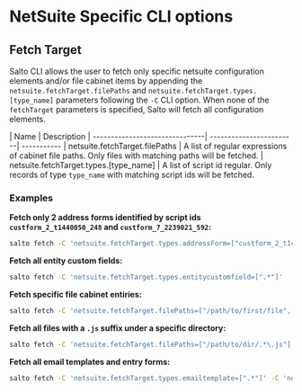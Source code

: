 # NetSuite Specific CLI options
## Fetch Target
Salto CLI allows the user to fetch only specific netsuite configuration elements and/or file cabinet items by appending the ```netsuite.fetchTarget.filePaths``` and ```netsuite.fetchTarget.types.[type_name]``` parameters following the ```-C``` CLI option.
When none of the ```fetchTarget``` parameters is specified, Salto will fetch all configuration elements.

| Name                           |  Description
| -------------------------------| ------------------------| -----------
| netsuite.fetchTarget.filePaths | A list of regular expressions of cabinet file paths. Only files with matching paths will be fetched.
| netsuite.fetchTarget.types.[type_name]  | A list of script id regular. Only records of type ```type_name``` with matching script ids will be fetched. 


### Examples
**Fetch only 2 address forms identified by script ids ```custform_2_t1440050_248``` and ```custform_7_2239021_592```:**

```bash
salto fetch -C 'netsuite.fetchTarget.types.addressForm=["custform_2_t1440050_248", "custform_7_2239021_592"]'
```

**Fetch all entity custom fields:**

```bash
salto fetch -C 'netsuite.fetchTarget.types.entitycustomfield=[".*"]'
```

**Fetch specific file cabinet entiries:**
```bash
salto fetch -C 'netsuite.fetchTarget.filePaths=["/path/to/first/file", "/path/to/second/file"]'
```

**Fetch all files with a ```.js``` suffix under a specific directory:**
```bash
salto fetch -C 'netsuite.fetchTarget.filePaths=["/path/to/dir/.*\.js"]'
```

**Fetch all email templates and entry forms:**
```bash
salto fetch -C 'netsuite.fetchTarget.types.emailtemplate=[".*"]' -C 'netsuite.fetchTarget.types.entryForm=[".*"]'
```
